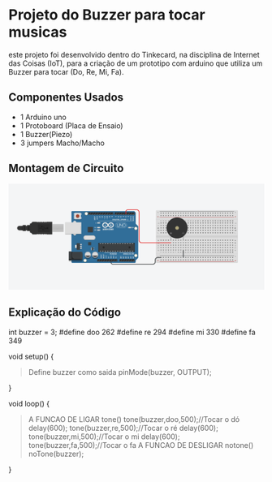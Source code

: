 # Projeto do Buzzer para tocar musicas

este projeto foi desenvolvido dentro do Tinkecard, na disciplina de Internet das Coisas 
(IoT), para a criação de um prototipo com arduino que utiliza um Buzzer para tocar
(Do, Re, Mi, Fa).

## Componentes Usados 
- 1 Arduino uno
- 1 Protoboard (Placa de Ensaio)
- 1 Buzzer(Piezo)
- 3 jumpers Macho/Macho

## Montagem de Circuito

![Imagen do circuito](BuzzerMusicaIMG.png)

## Explicação do Código

int buzzer = 3;
#define doo 262
#define re 294
#define mi 330
#define fa 349

void setup()
{
 > Define buzzer como saida
 pinMode(buzzer, OUTPUT); 
  
}

void loop()
{
  > A FUNCAO DE LIGAR tone()
  tone(buzzer,doo,500);//Tocar o dó
  delay(600);
  tone(buzzer,re,500);//Tocar o ré
  delay(600);
  tone(buzzer,mi,500);//Tocar o mi
  delay(600);
  tone(buzzer,fa,500);//Tocar o fa
  > A FUNCAO DE DESLIGAR notone() 
  noTone(buzzer);

}
